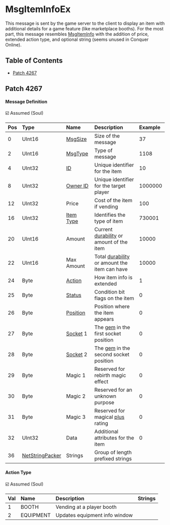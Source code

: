 # MsgItemInfoEx

This message is sent by the game server to the client to display an item with additional details for a game feature (like marketplace booths). For the most part, this message resembles [MsgItemInfo](msgiteminfo.md) with the addition of price, extended action type, and optional string (seems unused in Conquer Online).

## Table of Contents

* [Patch 4267](#patch-4267)

## Patch 4267

#### Message Definition

☑️ Assumed (Soul)

| Pos | Type | Name | Description | Example |
|:-------|:--------|:--------|:--------|:--------|
| 0  | UInt16 | [MsgSize](index.md#message-header) | Size of the message | 37 |
| 2  | UInt16 | [MsgType](index.md#message-header) | Type of message | 1108 |
| 4  | UInt32 | [ID](/network/identifiers.md) | Unique identifier for the item | 10 |
| 8  | UInt32 | [Owner ID](/network/identifiers.md) | Unique identifier for the target player | 1000000 |
| 12 | UInt32 | Price | Cost of the item if vending | 100 |
| 16 | UInt32 | [Item Type](/files/content/itemtype.dat.md) | Identifies the type of item | 730001 |
| 20 | UInt16 | Amount | Current [durability](/algorithms/calculations/item-durability.md) or amount of the item | 10000 |
| 22 | UInt16 | Max Amount | Total [durability](/algorithms/calculations/item-durability.md) or amount the item can have | 10000 |
| 24 | Byte | [Action](#action-type) | How item info is extended | 1 |
| 25 | Byte | [Status](msgiteminfo.md#item-status) | Condition bit flags on the item | 0 |
| 26 | Byte | [Position](msgiteminfo.md#item-position) | Position where the item appears | 0 |
| 27 | Byte | [Socket](/algorithms/rates/item-sockets.md) 1 | The [gem](/constants/gem.md) in the first socket position | 0 |
| 28 | Byte | [Socket](/algorithms/rates/item-sockets.md) 2 | The [gem](/constants/gem.md) in the second socket position | 0 |
| 29 | Byte | Magic 1 | Reserved for rebirth magic effect | 0 |
| 30 | Byte | Magic 2 | Reserved for an unknown purpose | 0 |
| 31 | Byte | Magic 3 | Reserved for magical [plus](/algorithms/rates/item-composition.md) rating | 0 |
| 32 | UInt32 | Data | Additional attributes for the item | 0 |
| 36 | [NetStringPacker](/network/stringpacker.md) | Strings | Group of length prefixed strings | |

#### Action Type

☑️ Assumed (Soul)

| Val | Name | Description | Strings |
|:------|:--------|:--------|:--------|
| 1 | BOOTH | Vending at a player booth | |
| 2 | EQUIPMENT | Updates equipment info window | |
